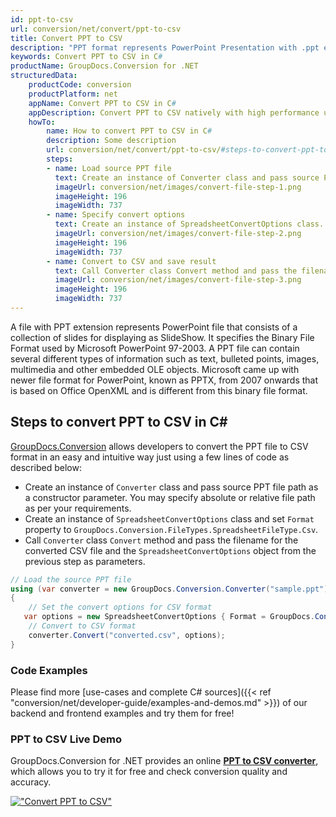 ```yaml
---
id: ppt-to-csv
url: conversion/net/convert/ppt-to-csv
title: Convert PPT to CSV
description: "PPT format represents PowerPoint Presentation with .ppt extension. Learn how to convert PPT to CSV file programmatically in C# language using GroupDocs.Conversion for .NET library."
keywords: Convert PPT to CSV in C#
productName: GroupDocs.Conversion for .NET
structuredData:
    productCode: conversion
    productPlatform: net
    appName: Convert PPT to CSV in C#
    appDescription: Convert PPT to CSV natively with high performance using C# language and server side GroupDocs.Conversion for .NET APIs, without the use of any software like Microsoft or Open Office.
    howTo:
        name: How to convert PPT to CSV in C# 
        description: Some description
        url: conversion/net/convert/ppt-to-csv/#steps-to-convert-ppt-to-csv-in-c
        steps:
        - name: Load source PPT file 
          text: Create an instance of Converter class and pass source PPT file path as a constructor parameter. You may specify absolute or relative file path as per your requirements. 
          imageUrl: conversion/net/images/convert-file-step-1.png
          imageHeight: 196
          imageWidth: 737
        - name: Specify convert options 
          text: Create an instance of SpreadsheetConvertOptions class.
          imageUrl: conversion/net/images/convert-file-step-2.png
          imageHeight: 196
          imageWidth: 737
        - name: Convert to CSV and save result 
          text: Call Converter class Convert method and pass the filename for the converted HTML file and the SpreadsheetConvertOptions object from the previous step as parameters.
          imageUrl: conversion/net/images/convert-file-step-3.png
          imageHeight: 196
          imageWidth: 737
---
```


A file with PPT extension represents PowerPoint file that consists of a collection of slides for displaying as SlideShow. It specifies the Binary File Format used by Microsoft PowerPoint 97-2003. A PPT file can contain several different types of information such as text, bulleted points, images, multimedia and other embedded OLE objects. Microsoft came up with newer file format for PowerPoint, known as PPTX, from 2007 onwards that is based on Office OpenXML and is different from this binary file format.

## Steps to convert PPT to CSV in C#

[GroupDocs.Conversion](https://products.groupdocs.com/conversion/net) allows developers to convert the PPT file to CSV format in an easy and intuitive way just using a few lines of code as described below:

* Create an instance of `Converter` class and pass source PPT file path as a constructor parameter. You may specify absolute or relative file path as per your requirements. 
* Create an instance of `SpreadsheetConvertOptions` class and set `Format` property to `GroupDocs.Conversion.FileTypes.SpreadsheetFileType.Csv`.
* Call `Converter` class `Convert` method and pass the filename for the converted CSV file and the `SpreadsheetConvertOptions` object from the previous step as parameters.

```csharp
// Load the source PPT file
using (var converter = new GroupDocs.Conversion.Converter("sample.ppt"))
{
    // Set the convert options for CSV format
   var options = new SpreadsheetConvertOptions { Format = GroupDocs.Conversion.FileTypes.SpreadsheetFileType.Csv };
    // Convert to CSV format
    converter.Convert("converted.csv", options);
}
```

### Code Examples

Please find more [use-cases and complete C# sources]({{< ref "conversion/net/developer-guide/examples-and-demos.md" >}}) of our backend and frontend examples and try them for free!

### PPT to CSV Live Demo

GroupDocs.Conversion for .NET provides an online [**PPT to CSV converter**](https://products.groupdocs.app/conversion/ppt-to-csv), which allows you to try it for free and check conversion quality and accuracy.

[!["Convert PPT to CSV"](conversion/net/images/convert-to-csv/convert-ppt-to-csv.png)](https://products.groupdocs.app/conversion/ppt-to-csv)